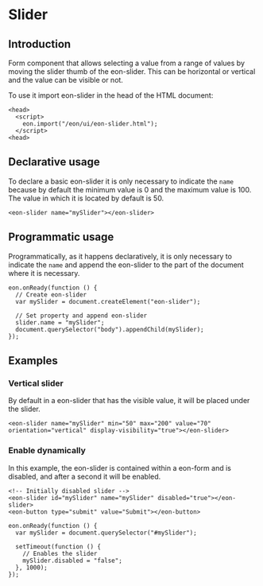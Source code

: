 # Slider

## Introduction
Form component that allows selecting a value from a range of values by moving the slider thumb of the eon-slider. This can be horizontal or vertical and the value can be visible or not.

To use it import eon-slider in the head of the HTML document:
``` [html]
<head>
  <script>
    eon.import("/eon/ui/eon-slider.html");
  </script>
<head>
```

## Declarative usage
To declare a basic eon-slider it is only necessary to indicate the `name` because by default the minimum value is 0 and the maximum value is 100. The value in which it is located by default is 50.
``` [html]
<eon-slider name="mySlider"></eon-slider>
```

## Programmatic usage
Programmatically, as it happens declaratively, it is only necessary to indicate the `name` and append the eon-slider to the part of the document where it is necessary.
``` [javascript]
eon.onReady(function () {
  // Create eon-slider
  var mySlider = document.createElement("eon-slider");

  // Set property and append eon-slider
  slider.name = "mySlider";
  document.querySelector("body").appendChild(mySlider);
});
```

## Examples

### Vertical slider
By default in a eon-slider that has the visible value, it will be placed under the slider.
``` [html]
<eon-slider name="mySlider" min="50" max="200" value="70" orientation="vertical" display-visibility="true"></eon-slider>
```

### Enable dynamically
In this example, the eon-slider is contained within a eon-form and is disabled, and after a second it will be enabled.
``` [html]
<!-- Initially disabled slider -->
<eon-slider id="mySlider" name="mySlider" disabled="true"></eon-slider>
<eon-button type="submit" value="Submit"></eon-button>

```

``` [javascript]
eon.onReady(function () {
  var mySlider = document.querySelector("#mySlider");

  setTimeout(function () {
    // Enables the slider
    mySlider.disabled = "false";
  }, 1000);
});
```